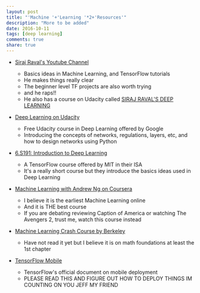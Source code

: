 ```yaml
---
layout: post
title: "'Machine '+'Learning '*2+'Resources'"
description: "More to be added"
date: 2016-10-11
tags: [deep learning]
comments: true
share: true
--- 
```

 
 * [Siraj Raval's Youtube Channel](https://www.youtube.com/channel/UCWN3xxRkmTPmbKwht9FuE5A)
 	* Basics ideas in Machine Learning, and TensorFlow tutorials
 	* He makes things really clear
 	* The beginner level TF projects are also worth trying
 	* and he raps!! 
 	* He also has a course on Udacity called [SIRAJ RAVAL'S DEEP LEARNING](https://www.udacity.com/course/deep-learning-nanodegree-foundation--nd101)
 
 * [Deep Learning on Udacity](https://www.udacity.com/course/deep-learning--ud730)
 	* Free Udacity course in Deep Learning offered by Google
 	* Introducing the concepts of networks, regulations, layers, etc, and how to design networks using Python
 
 * [6.S191: Introduction to Deep Learning](http://introtodeeplearning.com/)
 	* A TensorFlow course offered by MIT in their ISA
 	* It's a really short course but they introduce the basics ideas used in Deep Learning
 
 * [Machine Learning with Andrew Ng on Coursera](https://www.coursera.org/learn/machine-learning)
 	* I believe it is the earliest Machine Learning online
 	* And it is THE best course
 	* If you are debating reviewing Caption of America or watching The Avengers 2, trust me, watch this course instead

*  [Machine Learning Crash Course by Berkeley](https://ml.berkeley.edu/blog/2016/11/06/tutorial-1/)
	* Have not read it yet but I believe it is on math foundations at least the 1st chapter

*  [TensorFlow Mobile](https://www.tensorflow.org/mobile/)
	* TensorFlow's official document on mobile deployment
	* PLEASE READ THIS AND FIGURE OUT HOW TO DEPLOY THINGS IM COUNTING ON YOU JEFF MY FRIEND  
